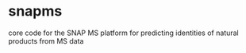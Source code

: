 # snapms
core code for the SNAP MS platform for predicting identities of natural products from MS data
